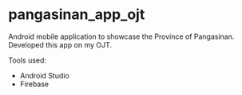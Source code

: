 # pangasinan_app_ojt
Android mobile application to showcase the Province of Pangasinan. Developed this app on my OJT.

Tools used:
- Android Studio
- Firebase
